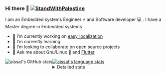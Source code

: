 <!--[![Stand With Palestine](https://raw.githubusercontent.com/TheBSD/StandWithPalestine/main/banner-no-action.svg)](https://thebsd.github.io/StandWithPalestine)-->
### Hi there 👋   [![StandWithPalestine](https://raw.githubusercontent.com/TheBSD/StandWithPalestine/main/badges/StandWithPalestine.svg)](https://github.com/TheBSD/StandWithPalestine/blob/main/docs/README.md)

I am an Embedded systems Engineer ⚡️ and Software developer 💻 . I have a Master degree in Embedded systems
- 🔭 I’m currently working on [easy_localization](https://pub.dev/packages/easy_localization)
- 🌱 I’m currently learning 
- 👯 I’m looking to collaborate on open source projects
- 💬 Ask me about  Gnu/Linux 🐧 and [Flutter](https://flutter.dev) 

<a href="https://profile-summary-for-github.com/user/aissat">
  <img align="left" height="170px" src="https://github-readme-stats.vercel.app/api?username=aissat&show_icons=true&line_height=27&count_private=true&include_all_commits=true" alt="aissat's GitHub stats"/>
  <img src="https://github-readme-stats.vercel.app/api/top-langs/?username=aissat&hide_langs_below=5&layout=compact" alt="aissat's language stats"/>
</a>

<details>
<summary>Detailed stats</summary>
 

### 🧐 Waka Stats

<!--START_SECTION:waka-->
![Code Time](http://img.shields.io/badge/Code%20Time-6%2C576%20hrs%2051%20mins-blue)

![Profile Views](http://img.shields.io/badge/Profile%20Views-6-blue)

![Lines of code](https://img.shields.io/badge/From%20Hello%20World%20I%27ve%20Written-2.2%20million%20lines%20of%20code-blue)

**🐱 My GitHub Data** 

> 📦 123.2 kB Used in GitHub's Storage 
 > 
> 🏆 5 Contributions in the Year 2025
 > 
> 💼 Opted to Hire
 > 
> 📜 172 Public Repositories 
 > 
> 🔑 32 Private Repositories 
 > 
**I'm a Night 🦉** 

```text
🌞 Morning                596 commits         ██░░░░░░░░░░░░░░░░░░░░░░░   07.66 % 
🌆 Daytime                1326 commits        ████░░░░░░░░░░░░░░░░░░░░░   17.04 % 
🌃 Evening                3255 commits        ██████████░░░░░░░░░░░░░░░   41.84 % 
🌙 Night                  2603 commits        ████████░░░░░░░░░░░░░░░░░   33.46 % 
```
📅 **I'm Most Productive on Thursday** 

```text
Monday                   725 commits         ██░░░░░░░░░░░░░░░░░░░░░░░   09.32 % 
Tuesday                  1205 commits        ████░░░░░░░░░░░░░░░░░░░░░   15.49 % 
Wednesday                951 commits         ███░░░░░░░░░░░░░░░░░░░░░░   12.22 % 
Thursday                 1558 commits        █████░░░░░░░░░░░░░░░░░░░░   20.03 % 
Friday                   1323 commits        ████░░░░░░░░░░░░░░░░░░░░░   17.01 % 
Saturday                 1284 commits        ████░░░░░░░░░░░░░░░░░░░░░   16.50 % 
Sunday                   734 commits         ██░░░░░░░░░░░░░░░░░░░░░░░   09.43 % 
```


📊 **This Week I Spent My Time On** 

```text
🕑︎ Time Zone: Africa/Algiers

💬 Programming Languages: 
Nginx configuration file 12 hrs 8 mins       ████████░░░░░░░░░░░░░░░░░   31.37 % 
YAML                     10 hrs 12 mins      ███████░░░░░░░░░░░░░░░░░░   26.39 % 
Other                    9 hrs 38 mins       ██████░░░░░░░░░░░░░░░░░░░   24.92 % 
Bash                     4 hrs 54 mins       ███░░░░░░░░░░░░░░░░░░░░░░   12.69 % 
Docker                   1 hr 23 mins        █░░░░░░░░░░░░░░░░░░░░░░░░   03.58 % 

🔥 Editors: 
VS Code                  38 hrs 41 mins      █████████████████████████   100.00 % 

💻 Operating System: 
Linux                    38 hrs 41 mins      █████████████████████████   100.00 % 
```

**I Mostly Code in Dart** 

```text
Dart                     33 repos            ████████░░░░░░░░░░░░░░░░░   31.73 % 
C++                      11 repos            ███░░░░░░░░░░░░░░░░░░░░░░   10.58 % 
TypeScript               11 repos            ███░░░░░░░░░░░░░░░░░░░░░░   10.58 % 
Dockerfile               4 repos             █░░░░░░░░░░░░░░░░░░░░░░░░   03.85 % 
Rust                     3 repos             █░░░░░░░░░░░░░░░░░░░░░░░░   02.88 % 
```



**Timeline**

![Lines of Code chart](https://raw.githubusercontent.com/aissat/aissat/master/assets/bar_graph.png)


 Last Updated on 12/02/2025 01:12:40 UTC
<!--END_SECTION:waka-->

</details>
